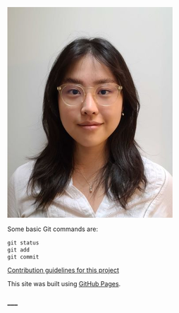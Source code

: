 
![This is an image](https://raw.githubusercontent.com/iggyim/egunim/main/images/HeadShot_mod.jpg)

Some basic Git commands are:
```
git status
git add
git commit
```

[Contribution guidelines for this project](/docs/CONTRIBUTING.md)

This site was built using [GitHub Pages](https://pages.github.com/).

### ___
